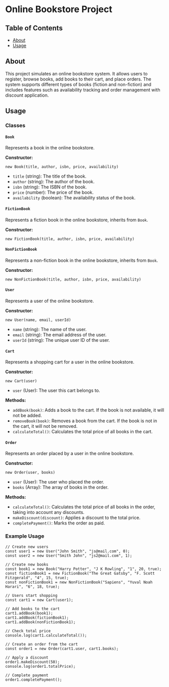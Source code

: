 # Online Bookstore Project

## Table of Contents
+ [About](#about)
+ [Usage](#usage)

## About <a name = "about"></a>
This project simulates an online bookstore system. It allows users to register, browse books, add books to their cart, and place orders. The system supports different types of books (fiction and non-fiction) and includes features such as availability tracking and order management with discount application.

## Usage <a name = "usage"></a>

### Classes

#### `Book`
Represents a book in the online bookstore.

**Constructor:**
```
new Book(title, author, isbn, price, availability)
```
- `title` (string): The title of the book.
- `author` (string): The author of the book.
- `isbn` (string): The ISBN of the book.
- `price` (number): The price of the book.
- `availability` (boolean): The availability status of the book.

#### `FictionBook`
Represents a fiction book in the online bookstore, inherits from `Book`.

**Constructor:**
```
new FictionBook(title, author, isbn, price, availability)
```

#### `NonFictionBook`
Represents a non-fiction book in the online bookstore, inherits from `Book`.

**Constructor:**
```
new NonFictionBook(title, author, isbn, price, availability)
```

#### `User`
Represents a user of the online bookstore.

**Constructor:**
```
new User(name, email, userId)
```
- `name` (string): The name of the user.
- `email` (string): The email address of the user.
- `userId` (string): The unique user ID of the user.

#### `Cart`
Represents a shopping cart for a user in the online bookstore.

**Constructor:**
```
new Cart(user)
```
- `user` (User): The user this cart belongs to.

**Methods:**
- `addBook(book)`: Adds a book to the cart. If the book is not available, it will not be added.
- `removeBook(book)`: Removes a book from the cart. If the book is not in the cart, it will not be removed.
- `calculateTotal()`: Calculates the total price of all books in the cart.

#### `Order`
Represents an order placed by a user in the online bookstore.

**Constructor:**
```
new Order(user, books)
```
- `user` (User): The user who placed the order.
- `books` (Array<Book>): The array of books in the order.

**Methods:**
- `calculateTotal()`: Calculates the total price of all books in the order, taking into account any discounts.
- `makeDiscount(discount)`: Applies a discount to the total price.
- `completePayment()`: Marks the order as paid.

### Example Usage

```
// Create new users
const user1 = new User("John Smith", "js@mail.com", 0);
const user2 = new User("Smith John", "js2@mail.com", 1);

// Create new books
const book1 = new Book("Harry Potter", "J K Rowling", "1", 20, true);
const fictionBook1 = new FictionBook("The Great Gatsby", "F. Scott Fitzgerald", "4", 15, true);
const nonFictionBook1 = new NonFictionBook("Sapiens", "Yuval Noah Harari", "6", 18, true);

// Users start shopping
const cart1 = new Cart(user1);

// Add books to the cart
cart1.addBook(book1);
cart1.addBook(fictionBook1);
cart1.addBook(nonFictionBook1);

// Check total price
console.log(cart1.calculateTotal());

// Create an order from the cart
const order1 = new Order(cart1.user, cart1.books);

// Apply a discount
order1.makeDiscount(50);
console.log(order1.totalPrice);

// Complete payment
order1.completePayment();
```
